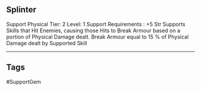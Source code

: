 ## Splinter
Support
Physical
Tier: 2
Level: 1
Support Requirements : +5 Str
Supports Skills that Hit Enemies, causing those Hits to Break Armour based on a portion of Physical Damage dealt.
Break Armour equal to 15 % of Physical Damage dealt by Supported Skill

---
## Tags
#SupportGem
